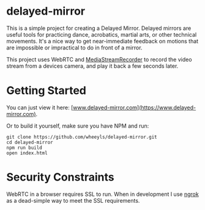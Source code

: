 # delayed-mirror

This is a simple project for creating a Delayed Mirror. Delayed mirrors are useful tools for practicing
dance, acrobatics, martial arts, or other technical movements. It's a nice way to get near-immediate feedback on
motions that are impossible or impractical to do in front of a mirror.

This project uses WebRTC and [MediaStreamRecorder](https://github.com/streamproc/MediaStreamRecorder) to
record the video stream from a devices camera, and play it back a few seconds later.

# Getting Started

You can just view it here: [www.delayed-mirror.com](https://www.delayed-mirror.com).

Or to build it yourself, make sure you have NPM and run:

    git clone https://github.com/wheeyls/delayed-mirror.git
    cd delayed-mirror
    npm run build
    open index.html

# Security Constraints

WebRTC in a browser requires SSL to run. When in development I use [ngrok](https://ngrok.com/) as a dead-simple
way to meet the SSL requirements.
